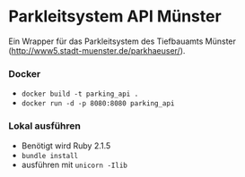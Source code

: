 # Parkleitsystem API Münster

Ein Wrapper für das Parkleitsystem des Tiefbauamts Münster (http://www5.stadt-muenster.de/parkhaeuser/).

### Docker
- `docker build -t parking_api .`
- `docker run -d -p 8080:8080 parking_api`

### Lokal ausführen
- Benötigt wird Ruby 2.1.5
- `bundle install`
- ausführen mit `unicorn -Ilib`
